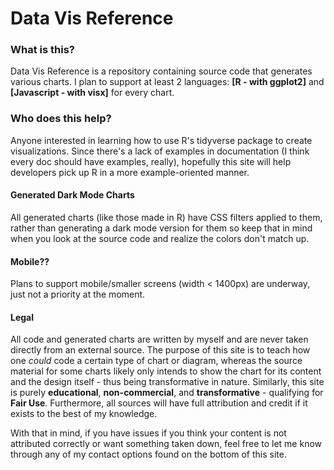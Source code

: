 # Data Vis Reference



### What is this?
Data Vis Reference is a repository containing source code that generates various charts. I plan to support at least 2 languages: **[R - with ggplot2]** and **[Javascript - with visx]** for every chart.

### Who does this help?
Anyone interested in learning how to use R's tidyverse package to create visualizations. Since there's a lack of examples in documentation (I think every doc should have examples, really), hopefully this site will help developers pick up R in a more example-oriented manner.

#### Generated Dark Mode Charts
All generated charts (like those made in R) have CSS filters applied to them, rather than generating a dark mode version for them so keep that in mind when you look at the source code and realize the colors don't match up.

#### Mobile??
Plans to support mobile/smaller screens (width < 1400px) are underway, just not a priority at the moment.

#### Legal 
All code and generated charts are written by myself and are never taken directly from an external source. The purpose of this site is to teach how one *could* code a certain type of chart or diagram, whereas the source material for some charts likely only intends to show the chart for its content and the design itself - thus being transformative in nature. Similarly, this site is purely **educational**, **non-commercial**, and **transformative** - qualifying for **Fair Use**. Furthermore, all sources will have full attribution and credit if it exists to the best of my knowledge. 

With that in mind, if you have issues if you think your content is not attributed correctly or want something taken down, feel free to let me know through any of my contact options found on the bottom of this site.
